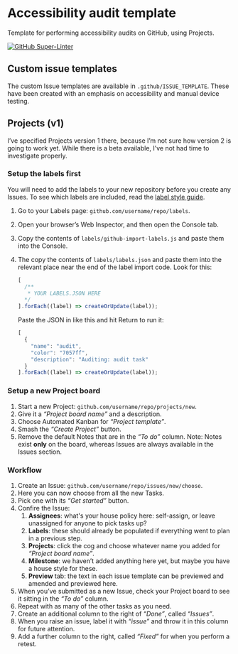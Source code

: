 # Accessibility audit template

Template for performing accessibility audits on GitHub, using Projects.

[![GitHub Super-Linter](https://github.com/philsherry/audit-template/workflows/Lint%20Code%20Base/badge.svg)](https://github.com/marketplace/actions/super-linter)

## Custom issue templates

The custom Issue templates are available in `.github/ISSUE_TEMPLATE`.
These have been created with an emphasis on accessibility and manual device testing.

## Projects (v1)

I’ve specified Projects version 1 there, because I’m not sure how version 2 is going to work yet.
While there is a beta available, I’ve not had time to investigate properly.

### Setup the labels first

You will need to add the labels to your new repository before you create any Issues. To see which labels are included, read the [label style guide](labels/label-style-guide.md).

1. Go to your Labels page: `github.com/username/repo/labels`.
2. Open your browser’s Web Inspector, and then open the Console tab.
3. Copy the contents of `labels/github-import-labels.js` and paste them into the Console.
4. The copy the contents of `labels/labels.json` and paste them into the relevant place near the end of the label import code. Look for this:
    ```js
    [
      /**
       * YOUR LABELS.JSON HERE
      */
    ].forEach((label) => createOrUpdate(label));
    ```

    Paste the JSON in like this and hit Return to run it:
    ```js
    [
      {
        "name": "audit",
        "color": "7057ff",
        "description": "Auditing: audit task"
      }
    ].forEach((label) => createOrUpdate(label));
    ```

### Setup a new Project board

1. Start a new Project: `github.com/username/repo/projects/new`.
2. Give it a *“Project board name”* and a description.
3. Choose Automated Kanban for *“Project template”*.
4. Smash the *“Create Project”* button.
5. Remove the default Notes that are in the *“To do”* column.
   Note: Notes exist **only** on the board, whereas Issues are always available in the Issues section.

### Workflow

1. Create an Issue: `github.com/username/repo/issues/new/choose`.
2. Here you can now choose from all the new Tasks.
3. Pick one with its *“Get started”* button.
4. Confire the Issue:
   1. **Assignees**: what's your house policy here: self-assign, or leave unassigned for anyone to pick tasks up?
   2. **Labels**: these should already be populated if everything went to plan in a previous step.
   3. **Projects**: click the cog and choose whatever name you added for *“Project board name”*.
   4. **Milestone**: we haven’t added anything here yet, but maybe you have a house style for these.
   5. **Preview** tab: the text in each issue template can be previewed and amended and previewed here.
5. When you’ve submitted as a new Issue, check your Project board to see it sitting in the *“To do”* column.
6. Repeat with as many of the other tasks as you need.
7. Create an additional column to the right of *“Done”*, called *“Issues”*.
8. When you raise an issue, label it with *“issue”* and throw it in this column for future attention.
9. Add a further column to the right, called *“Fixed”* for when you perform a retest.
